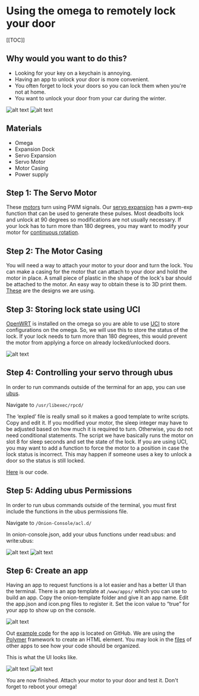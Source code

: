 # Using the omega to remotely lock your door

[[TOC]]

## Why would you want to do this?
 - Looking for your key on a keychain is annoying.
 - Having an app to unlock your door is more convenient.
 - You often forget to lock your doors so you can lock them when you're not at home.
 - You want to unlock your door from your car during the winter.

![alt text](http://i.imgur.com/jUdyXu0.jpg "Setup")
![alt text](http://i.imgur.com/8REyJEO.jpg "Setup")

## Materials

  - Omega
  - Expansion Dock
  - Servo Expansion
  - Servo Motor
  - Motor Casing
  - Power supply

## Step 1: The Servo Motor

These [motors] turn using PWM signals. Our [servo expansion] has a pwm-exp function that can be used to generate these pulses. Most deadbolts lock and unlock at 90 degrees so modifications are not usually necessary. If your lock has to turn more than 180 degrees, you may want to modify your motor for [continuous rotation].

## Step 2: The Motor Casing

You will need a way to attach your motor to your door and turn the lock. You can make a casing for the motor that can attach to your door and hold the motor in place. A small piece of plastic in the shape of the lock's bar should be attached to the motor. An easy way to obtain these is to 3D print them. [These] are the designs we are using.

## Step 3: Storing lock state using UCI

[OpenWRT] is installed on the omega so you are able to use [UCI] to store configurations on the omega. So, we will use this to store the status of the lock. If your lock needs to turn more than 180 degrees, this would prevent the motor from applying a force on already locked/unlocked doors.

![alt text](http://i.imgur.com/OYBcm5d.jpg "UCI")

## Step 4: Controlling your servo through ubus

In order to run commands outside of the terminal for an app, you can use [ubus].

Navigate to `/usr/libexec/rpcd/`

The ‘expled’ file is really small so it makes a good template to write scripts. Copy and edit it.
If you modified your motor, the sleep integer may have to be adjusted based on how much it is required to turn. Otherwise, you do not need conditional statements. The script we have basically runs the motor on slot 8 for sleep seconds and set the state of the lock. If you are using UCI, you may want to add a function to force the motor to a position in case the lock status is incorrect. This may happen if someone uses a key to unlock a door so the status is still locked.

[Here] is our code.

## Step 5: Adding ubus Permissions

In order to run ubus commands outside of the terminal, you must first include the functions in the ubus permissions file.

Navigate to `/Onion-Console/acl.d/`

In onion-console.json, add your ubus functions under read:ubus: and write:ubus:

![alt text](http://i.imgur.com/mEznFQo.jpg "read")
![alt text](http://i.imgur.com/v1FaXpz.jpg "write")

## Step 6: Create an app

Having an app to request functions is a lot easier and has a better UI than the terminal. There is an app template at `/www/apps/` which you can use to build an app. Copy the onion-template folder and give it an app name. Edit the app.json and icon.png files to register it. Set the icon value to “true” for your app to show up on the console.

![alt text](http://i.imgur.com/WssGFaL.jpg "template")

Out [example code] for the app is located on GitHub. We are using the [Polymer] framework to create an HTML element. You may look in the [files] of other apps to see how your code should be organized.

This is what the UI looks like.

![alt text](http://i.imgur.com/8VARP3n.jpg "tab 1")
![alt text](http://i.imgur.com/Rdkbnv9.jpg "tab 2")

You are now finished. Attach your motor to your door and test it. Don't forget to reboot your omega!

   [motors]: <http://www.jameco.com/jameco/workshop/howitworks/how-servo-motors-work.html>
   [servo expansion]: <https://wiki.onion.io/Tutorials/Expansions/Using-the-Servo-Expansion>
   [continuous rotation]: <https://www.flickr.com/photos/randomskk/2569969633/in/photostream/>
   [OpenWRT]: <https://wiki.openwrt.org/>
   [UCI]: <https://wiki.openwrt.org/doc/uci>
   [ubus]: <https://wiki.openwrt.org/doc/techref/ubus>
   [Polymer]: <https://www.polymer-project.org/1.0/docs/start/getting-the-code.html>
   [files]: <https://github.com/OnionIoT/Onion-Console/tree/master/www/apps>
   [Here]: <https://github.com/OnionIoT/smart-lock/blob/master/tutorial/rpcd/onion-lock>
   [example code]: <https://github.com/OnionIoT/smart-lock/blob/master/tutorial/onion-lock>
   [These]: <>
